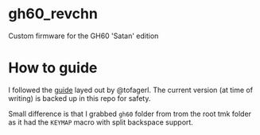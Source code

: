 # gh60_revchn

Custom firmware for the GH60 'Satan' edition

# How to guide

I followed the [guide][gist] layed out by @tofagerl. The current version (at time of writing) is backed up in this repo for safety.

Small difference is that I grabbed `gh60` folder from trom the root tmk folder as it had the `KEYMAP` macro with split backspace support.


[gist]: https://gist.github.com/tofagerl/7182f2c6dd803a68b952/cf48da2b678f776a3375c901641af3d774b65b20
